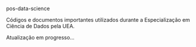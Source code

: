 pos-data-science

Códigos e documentos importantes utilizados durante a Especialização em Ciência de Dados pela UEA.

Atualização em progresso...
